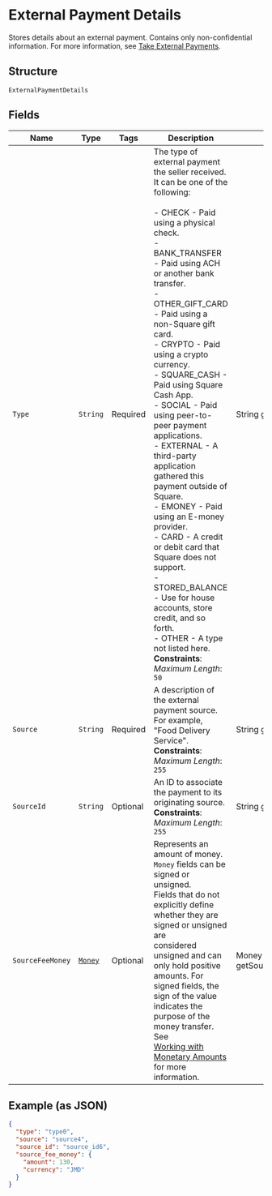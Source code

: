 
# External Payment Details

Stores details about an external payment. Contains only non-confidential information.
For more information, see
[Take External Payments](https://developer.squareup.com/docs/payments-api/take-payments/external-payments).

## Structure

`ExternalPaymentDetails`

## Fields

| Name | Type | Tags | Description | Getter |
|  --- | --- | --- | --- | --- |
| `Type` | `String` | Required | The type of external payment the seller received. It can be one of the following:<br><br>- CHECK - Paid using a physical check.<br>- BANK_TRANSFER - Paid using ACH or another bank transfer.<br>- OTHER\_GIFT\_CARD - Paid using a non-Square gift card.<br>- CRYPTO - Paid using a crypto currency.<br>- SQUARE_CASH - Paid using Square Cash App.<br>- SOCIAL - Paid using peer-to-peer payment applications.<br>- EXTERNAL - A third-party application gathered this payment outside of Square.<br>- EMONEY - Paid using an E-money provider.<br>- CARD - A credit or debit card that Square does not support.<br>- STORED_BALANCE - Use for house accounts, store credit, and so forth.<br>- OTHER - A type not listed here.<br>**Constraints**: *Maximum Length*: `50` | String getType() |
| `Source` | `String` | Required | A description of the external payment source. For example,<br>"Food Delivery Service".<br>**Constraints**: *Maximum Length*: `255` | String getSource() |
| `SourceId` | `String` | Optional | An ID to associate the payment to its originating source.<br>**Constraints**: *Maximum Length*: `255` | String getSourceId() |
| `SourceFeeMoney` | [`Money`](/doc/models/money.md) | Optional | Represents an amount of money. `Money` fields can be signed or unsigned.<br>Fields that do not explicitly define whether they are signed or unsigned are<br>considered unsigned and can only hold positive amounts. For signed fields, the<br>sign of the value indicates the purpose of the money transfer. See<br>[Working with Monetary Amounts](https://developer.squareup.com/docs/build-basics/working-with-monetary-amounts)<br>for more information. | Money getSourceFeeMoney() |

## Example (as JSON)

```json
{
  "type": "type0",
  "source": "source4",
  "source_id": "source_id6",
  "source_fee_money": {
    "amount": 130,
    "currency": "JMD"
  }
}
```

